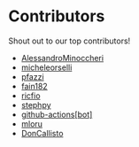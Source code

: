 # Contributors

Shout out to our top contributors!

- [AlessandroMinoccheri](https://api.github.com/users/AlessandroMinoccheri)
- [micheleorselli](https://api.github.com/users/micheleorselli)
- [pfazzi](https://api.github.com/users/pfazzi)
- [fain182](https://api.github.com/users/fain182)
- [ricfio](https://api.github.com/users/ricfio)
- [stephpy](https://api.github.com/users/stephpy)
- [github-actions[bot]](https://api.github.com/users/github-actions%5Bbot%5D)
- [mloru](https://api.github.com/users/mloru)
- [DonCallisto](https://api.github.com/users/DonCallisto)
